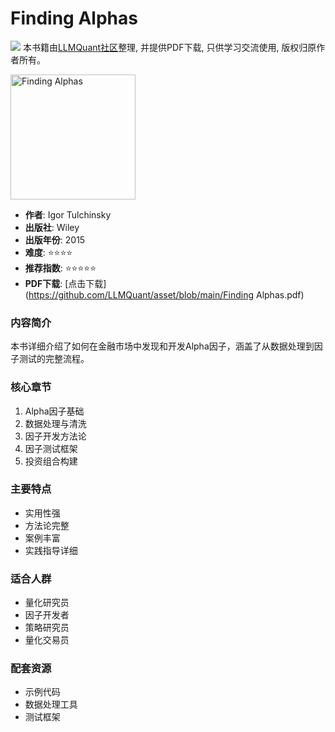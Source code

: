 # Finding Alphas

![](https://fastly.jsdelivr.net/gh/bucketio/img3@main/2024/09/04/1725464231869-e0b2f727-2a0f-4270-bf6c-31ddc350426a.gif)
本书籍由[LLMQuant社区](https://llmquant.com/)整理, 并提供PDF下载, 只供学习交流使用, 版权归原作者所有。

<img src="cover.jpg" alt="Finding Alphas" width="200"/>

- **作者**: Igor Tulchinsky
- **出版社**: Wiley
- **出版年份**: 2015
- **难度**: ⭐⭐⭐⭐
- **推荐指数**: ⭐⭐⭐⭐⭐
- **PDF下载**: [点击下载](<https://github.com/LLMQuant/asset/blob/main/Finding> Alphas.pdf)

### 内容简介

本书详细介绍了如何在金融市场中发现和开发Alpha因子，涵盖了从数据处理到因子测试的完整流程。

### 核心章节

1. Alpha因子基础
2. 数据处理与清洗
3. 因子开发方法论
4. 因子测试框架
5. 投资组合构建

### 主要特点

- 实用性强
- 方法论完整
- 案例丰富
- 实践指导详细

### 适合人群

- 量化研究员
- 因子开发者
- 策略研究员
- 量化交易员

### 配套资源

- 示例代码
- 数据处理工具
- 测试框架
